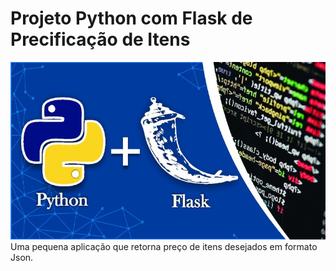 # Projeto Python com Flask de Precificação de Itens
 ![Python_Flask](Python_Flask.jpg)
 Uma pequena aplicação que retorna preço de itens desejados em formato Json.

 
